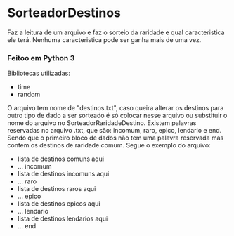 # SorteadorDestinos
Faz a leitura de um arquivo e faz o sorteio da raridade e qual caracteristica ele terá. Nenhuma caracteristica pode ser ganha mais de uma vez.

<h3>Feitoo em Python 3</h3>

Bibliotecas utilizadas:
- time
- random

O arquivo tem nome de "destinos.txt", caso queira alterar os destinos para outro tipo de dado a ser sorteado é só colocar nesse arquivo ou substituir
o nome do arquivo no SorteadorRaridadeDestino. Existem palavras reservadas no arquivo .txt, que são: incomum, raro, epico, lendario e end. Sendo que o
primeiro bloco de dados não tem uma palavra reservada mas contem os destinos de raridade comum. Segue o exemplo do arquivo:

- lista de destinos comuns aqui
- ...
incomum
- lista de destinos incomuns aqui
- ...
raro
- lista de destinos raros aqui
- ...
epico
- lista de destinos epicos aqui
- ...
lendario
- lista de destinos lendarios aqui
- ...
end
